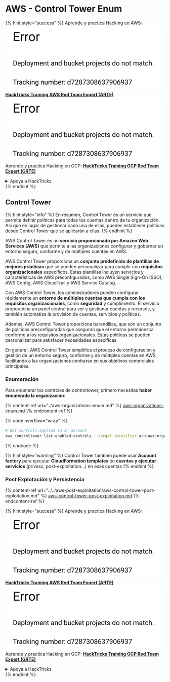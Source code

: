 # AWS - Control Tower Enum

{% hint style="success" %}
Aprende y practica Hacking en AWS:<img src="../../../../.gitbook/assets/image (1) (1).png" alt="" data-size="line">[**HackTricks Training AWS Red Team Expert (ARTE)**](https://training.hacktricks.xyz/courses/arte)<img src="../../../../.gitbook/assets/image (1) (1).png" alt="" data-size="line">\
Aprende y practica Hacking en GCP: <img src="../../../../.gitbook/assets/image (2).png" alt="" data-size="line">[**HackTricks Training GCP Red Team Expert (GRTE)**<img src="../../../../.gitbook/assets/image (2).png" alt="" data-size="line">](https://training.hacktricks.xyz/courses/grte)

<details>

<summary>Apoya a HackTricks</summary>

* Revisa los [**planes de suscripción**](https://github.com/sponsors/carlospolop)!
* **Únete al** 💬 [**grupo de Discord**](https://discord.gg/hRep4RUj7f) o al [**grupo de telegram**](https://t.me/peass) o **síguenos** en **Twitter** 🐦 [**@hacktricks\_live**](https://twitter.com/hacktricks\_live)**.**
* **Comparte trucos de hacking enviando PRs a los** [**HackTricks**](https://github.com/carlospolop/hacktricks) y [**HackTricks Cloud**](https://github.com/carlospolop/hacktricks-cloud) repos de github.

</details>
{% endhint %}

## Control Tower

{% hint style="info" %}
En resumen, Control Tower es un servicio que permite definir políticas para todas tus cuentas dentro de tu organización. Así que en lugar de gestionar cada una de ellas, puedes establecer políticas desde Control Tower que se aplicarán a ellas.
{% endhint %}

AWS Control Tower es un **servicio proporcionado por Amazon Web Services (AWS)** que permite a las organizaciones configurar y gobernar un entorno seguro, conforme y de múltiples cuentas en AWS.

AWS Control Tower proporciona un **conjunto predefinido de plantillas de mejores prácticas** que se pueden personalizar para cumplir con **requisitos organizacionales** específicos. Estas plantillas incluyen servicios y características de AWS preconfigurados, como AWS Single Sign-On (SSO), AWS Config, AWS CloudTrail y AWS Service Catalog.

Con AWS Control Tower, los administradores pueden configurar rápidamente un **entorno de múltiples cuentas que cumpla con los requisitos organizacionales**, como **seguridad** y cumplimiento. El servicio proporciona un panel central para ver y gestionar cuentas y recursos, y también automatiza la provisión de cuentas, servicios y políticas.

Además, AWS Control Tower proporciona barandillas, que son un conjunto de políticas preconfiguradas que aseguran que el entorno permanezca conforme a los requisitos organizacionales. Estas políticas se pueden personalizar para satisfacer necesidades específicas.

En general, AWS Control Tower simplifica el proceso de configuración y gestión de un entorno seguro, conforme y de múltiples cuentas en AWS, facilitando a las organizaciones centrarse en sus objetivos comerciales principales.

### Enumeración

Para enumerar los controles de controltower, primero necesitas **haber enumerado la organización**:

{% content-ref url="../aws-organizations-enum.md" %}
[aws-organizations-enum.md](../aws-organizations-enum.md)
{% endcontent-ref %}

{% code overflow="wrap" %}
```bash
# Get controls applied in an account
aws controltower list-enabled-controls --target-identifier arn:aws:organizations::<acc_id>:ou/<ou-id>
```
{% endcode %}

{% hint style="warning" %}
Control Tower también puede usar **Account factory** para ejecutar **CloudFormation templates** en **cuentas y ejecutar servicios** (privesc, post-exploitation...) en esas cuentas
{% endhint %}

### Post Explotación y Persistencia

{% content-ref url="../../aws-post-exploitation/aws-control-tower-post-exploitation.md" %}
[aws-control-tower-post-exploitation.md](../../aws-post-exploitation/aws-control-tower-post-exploitation.md)
{% endcontent-ref %}

{% hint style="success" %}
Aprende y practica Hacking en AWS:<img src="../../../../.gitbook/assets/image (1) (1).png" alt="" data-size="line">[**HackTricks Training AWS Red Team Expert (ARTE)**](https://training.hacktricks.xyz/courses/arte)<img src="../../../../.gitbook/assets/image (1) (1).png" alt="" data-size="line">\
Aprende y practica Hacking en GCP: <img src="../../../../.gitbook/assets/image (2).png" alt="" data-size="line">[**HackTricks Training GCP Red Team Expert (GRTE)**<img src="../../../../.gitbook/assets/image (2).png" alt="" data-size="line">](https://training.hacktricks.xyz/courses/grte)

<details>

<summary>Apoya a HackTricks</summary>

* Revisa los [**planes de suscripción**](https://github.com/sponsors/carlospolop)!
* **Únete al** 💬 [**grupo de Discord**](https://discord.gg/hRep4RUj7f) o al [**grupo de telegram**](https://t.me/peass) o **síguenos** en **Twitter** 🐦 [**@hacktricks\_live**](https://twitter.com/hacktricks\_live)**.**
* **Comparte trucos de hacking enviando PRs a los** [**HackTricks**](https://github.com/carlospolop/hacktricks) y [**HackTricks Cloud**](https://github.com/carlospolop/hacktricks-cloud) repositorios de github.

</details>
{% endhint %}
